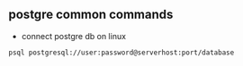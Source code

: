 ## postgre common commands

- connect postgre db on linux
```
psql postgresql://user:password@serverhost:port/database
```
